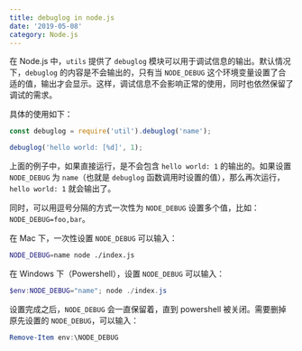 ```yaml
---
title: debuglog in node.js
date: '2019-05-08'
category: Node.js
---
```


在 Node.js 中，`utils` 提供了 `debuglog` 模块可以用于调试信息的输出。默认情况下，`debuglog` 的内容是不会输出的，只有当 `NODE_DEBUG` 这个环境变量设置了合适的值，输出才会显示。这样，调试信息不会影响正常的使用，同时也依然保留了调试的需求。

具体的使用如下：

```javascript
const debuglog = require('util').debuglog('name');

debuglog('hello world: [%d]', 1);
```

上面的例子中，如果直接运行，是不会包含 `hello world: 1` 的输出的。如果设置 `NODE_DEBUG` 为 `name`（也就是 `debuglog` 函数调用时设置的值），那么再次运行，`hello world: 1` 就会输出了。

同时，可以用逗号分隔的方式一次性为 `NODE_DEBUG` 设置多个值，比如：`NODE_DEBUG=foo,bar`。

在 Mac 下，一次性设置 `NODE_DEBUG` 可以输入：

```bash
NODE_DEBUG=name node ./index.js
```

在 Windows 下（Powershell），设置 `NODE_DEBUG` 可以输入：

```powershell
$env:NODE_DEBUG="name"; node ./index.js
```

设置完成之后，`NODE_DEBUG` 会一直保留着，直到 powershell 被关闭。需要删掉原先设置的 `NODE_DEBUG`，可以输入：

```powershell
Remove-Item env:\NODE_DEBUG
```
